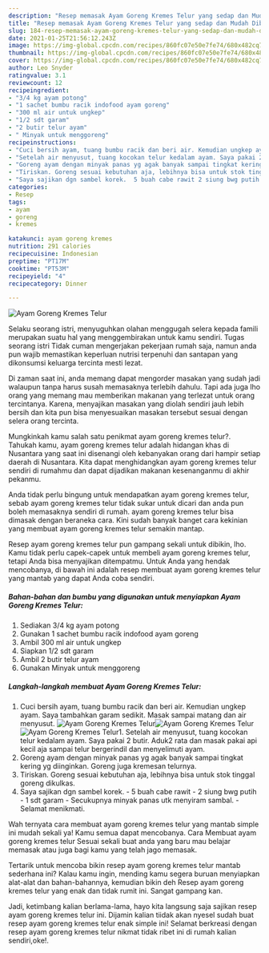 ```yaml
---
description: "Resep memasak Ayam Goreng Kremes Telur yang sedap dan Mudah Dibuat"
title: "Resep memasak Ayam Goreng Kremes Telur yang sedap dan Mudah Dibuat"
slug: 184-resep-memasak-ayam-goreng-kremes-telur-yang-sedap-dan-mudah-dibuat
date: 2021-01-25T21:56:12.243Z
image: https://img-global.cpcdn.com/recipes/860fc07e50e7fe74/680x482cq70/ayam-goreng-kremes-telur-foto-resep-utama.jpg
thumbnail: https://img-global.cpcdn.com/recipes/860fc07e50e7fe74/680x482cq70/ayam-goreng-kremes-telur-foto-resep-utama.jpg
cover: https://img-global.cpcdn.com/recipes/860fc07e50e7fe74/680x482cq70/ayam-goreng-kremes-telur-foto-resep-utama.jpg
author: Leo Snyder
ratingvalue: 3.1
reviewcount: 12
recipeingredient:
- "3/4 kg ayam potong"
- "1 sachet bumbu racik indofood ayam goreng"
- "300 ml air untuk ungkep"
- "1/2 sdt garam"
- "2 butir telur ayam"
- " Minyak untuk menggoreng"
recipeinstructions:
- "Cuci bersih ayam, tuang bumbu racik dan beri air. Kemudian ungkep ayam. Saya tambahkan garam sedikit. Masak sampai matang dan air menyusut."
- "Setelah air menyusut, tuang kocokan telur kedalam ayam. Saya pakai 2 butir. Aduk2 rata dan masak pakai api kecil aja sampai telur bergerindil dan menyelimuti ayam."
- "Goreng ayam dengan minyak panas yg agak banyak sampai tingkat kering yg diinginkan. Goreng juga kremesan telurnya."
- "Tiriskan. Goreng sesuai kebutuhan aja, lebihnya bisa untuk stok tinggal goreng dikulkas."
- "Saya sajikan dgn sambel korek.  5 buah cabe rawit 2 siung bwg putih 1 sdt garam Secukupnya minyak panas utk menyiram sambal.  Selamat menikmati."
categories:
- Resep
tags:
- ayam
- goreng
- kremes

katakunci: ayam goreng kremes 
nutrition: 291 calories
recipecuisine: Indonesian
preptime: "PT17M"
cooktime: "PT53M"
recipeyield: "4"
recipecategory: Dinner

---
```



![Ayam Goreng Kremes Telur](https://img-global.cpcdn.com/recipes/860fc07e50e7fe74/680x482cq70/ayam-goreng-kremes-telur-foto-resep-utama.jpg)

Selaku seorang istri, menyuguhkan olahan menggugah selera kepada famili merupakan suatu hal yang menggembirakan untuk kamu sendiri. Tugas seorang istri Tidak cuman mengerjakan pekerjaan rumah saja, namun anda pun wajib memastikan keperluan nutrisi terpenuhi dan santapan yang dikonsumsi keluarga tercinta mesti lezat.

Di zaman  saat ini, anda memang dapat mengorder masakan yang sudah jadi walaupun tanpa harus susah memasaknya terlebih dahulu. Tapi ada juga lho orang yang memang mau memberikan makanan yang terlezat untuk orang tercintanya. Karena, menyajikan masakan yang diolah sendiri jauh lebih bersih dan kita pun bisa menyesuaikan masakan tersebut sesuai dengan selera orang tercinta. 



Mungkinkah kamu salah satu penikmat ayam goreng kremes telur?. Tahukah kamu, ayam goreng kremes telur adalah hidangan khas di Nusantara yang saat ini disenangi oleh kebanyakan orang dari hampir setiap daerah di Nusantara. Kita dapat menghidangkan ayam goreng kremes telur sendiri di rumahmu dan dapat dijadikan makanan kesenanganmu di akhir pekanmu.

Anda tidak perlu bingung untuk mendapatkan ayam goreng kremes telur, sebab ayam goreng kremes telur tidak sukar untuk dicari dan anda pun boleh memasaknya sendiri di rumah. ayam goreng kremes telur bisa dimasak dengan beraneka cara. Kini sudah banyak banget cara kekinian yang membuat ayam goreng kremes telur semakin mantap.

Resep ayam goreng kremes telur pun gampang sekali untuk dibikin, lho. Kamu tidak perlu capek-capek untuk membeli ayam goreng kremes telur, tetapi Anda bisa menyajikan ditempatmu. Untuk Anda yang hendak mencobanya, di bawah ini adalah resep membuat ayam goreng kremes telur yang mantab yang dapat Anda coba sendiri.

<!--inarticleads1-->

##### Bahan-bahan dan bumbu yang digunakan untuk menyiapkan Ayam Goreng Kremes Telur:

1. Sediakan 3/4 kg ayam potong
1. Gunakan 1 sachet bumbu racik indofood ayam goreng
1. Ambil 300 ml air untuk ungkep
1. Siapkan 1/2 sdt garam
1. Ambil 2 butir telur ayam
1. Gunakan  Minyak untuk menggoreng




<!--inarticleads2-->

##### Langkah-langkah membuat Ayam Goreng Kremes Telur:

1. Cuci bersih ayam, tuang bumbu racik dan beri air. Kemudian ungkep ayam. Saya tambahkan garam sedikit. Masak sampai matang dan air menyusut.
<img src="https://img-global.cpcdn.com/steps/e68af6a404215f7f/160x128cq70/ayam-goreng-kremes-telur-langkah-memasak-1-foto.jpg" alt="Ayam Goreng Kremes Telur"><img src="https://img-global.cpcdn.com/steps/18ace4adc789508f/160x128cq70/ayam-goreng-kremes-telur-langkah-memasak-1-foto.jpg" alt="Ayam Goreng Kremes Telur"><img src="https://img-global.cpcdn.com/steps/999a5b28d27f36ec/160x128cq70/ayam-goreng-kremes-telur-langkah-memasak-1-foto.jpg" alt="Ayam Goreng Kremes Telur">1. Setelah air menyusut, tuang kocokan telur kedalam ayam. Saya pakai 2 butir. Aduk2 rata dan masak pakai api kecil aja sampai telur bergerindil dan menyelimuti ayam.
1. Goreng ayam dengan minyak panas yg agak banyak sampai tingkat kering yg diinginkan. Goreng juga kremesan telurnya.
1. Tiriskan. Goreng sesuai kebutuhan aja, lebihnya bisa untuk stok tinggal goreng dikulkas.
1. Saya sajikan dgn sambel korek.  - 5 buah cabe rawit - 2 siung bwg putih - 1 sdt garam - Secukupnya minyak panas utk menyiram sambal.  - Selamat menikmati.




Wah ternyata cara membuat ayam goreng kremes telur yang mantab simple ini mudah sekali ya! Kamu semua dapat mencobanya. Cara Membuat ayam goreng kremes telur Sesuai sekali buat anda yang baru mau belajar memasak atau juga bagi kamu yang telah jago memasak.

Tertarik untuk mencoba bikin resep ayam goreng kremes telur mantab sederhana ini? Kalau kamu ingin, mending kamu segera buruan menyiapkan alat-alat dan bahan-bahannya, kemudian bikin deh Resep ayam goreng kremes telur yang enak dan tidak rumit ini. Sangat gampang kan. 

Jadi, ketimbang kalian berlama-lama, hayo kita langsung saja sajikan resep ayam goreng kremes telur ini. Dijamin kalian tiidak akan nyesel sudah buat resep ayam goreng kremes telur enak simple ini! Selamat berkreasi dengan resep ayam goreng kremes telur nikmat tidak ribet ini di rumah kalian sendiri,oke!.

